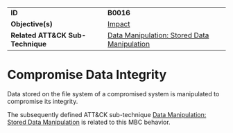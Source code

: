 |||
|---|---|
|**ID**|**B0016**|
|**Objective(s)**|[Impact](https://github.com/MBCProject/mbc-markdown/tree/master/impact)|
|**Related ATT&CK Sub-Technique**|[Data Manipulation: Stored Data Manipulation](https://attack.mitre.org/techniques/T1565/001/)|


Compromise Data Integrity
=========================
Data stored on the file system of a compromised system is manipulated to compromise its integrity.

The subsequently defined ATT&CK sub-technique [Data Manipulation: Stored Data Manipulation](https://attack.mitre.org/techniques/T1565/001/) is related to this MBC behavior.
